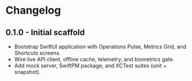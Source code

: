 # Changelog

## 0.1.0 - Initial scaffold

- Bootstrap SwiftUI application with Operations Pulse, Metrics Grid, and Shortcuts screens.
- Wire live API client, offline cache, telemetry, and biometrics gate.
- Add mock server, SwiftPM package, and XCTest suites (unit + snapshot).
